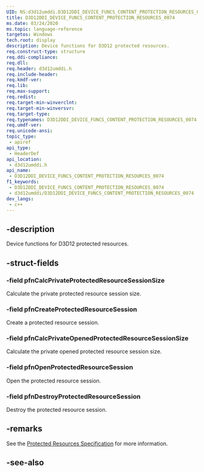 ```yaml
---
UID: NS:d3d12umddi.D3D12DDI_DEVICE_FUNCS_CONTENT_PROTECTION_RESOURCES_0074
title: D3D12DDI_DEVICE_FUNCS_CONTENT_PROTECTION_RESOURCES_0074
ms.date: 03/24/2020
ms.topic: language-reference
targetos: Windows
tech.root: display
description: Device functions for D3D12 protected resources.
req.construct-type: structure
req.ddi-compliance: 
req.dll: 
req.header: d3d12umddi.h
req.include-header: 
req.kmdf-ver: 
req.lib: 
req.max-support: 
req.redist: 
req.target-min-winverclnt: 
req.target-min-winversvr: 
req.target-type: 
req.typenames: D3D12DDI_DEVICE_FUNCS_CONTENT_PROTECTION_RESOURCES_0074
req.umdf-ver: 
req.unicode-ansi: 
topic_type:
 - apiref
api_type:
 - HeaderDef
api_location:
 - d3d12umddi.h
api_name:
 - D3D12DDI_DEVICE_FUNCS_CONTENT_PROTECTION_RESOURCES_0074
f1_keywords:
 - D3D12DDI_DEVICE_FUNCS_CONTENT_PROTECTION_RESOURCES_0074
 - d3d12umddi/D3D12DDI_DEVICE_FUNCS_CONTENT_PROTECTION_RESOURCES_0074
dev_langs:
 - c++
---
```


## -description

Device functions for D3D12 protected resources.

## -struct-fields

### -field pfnCalcPrivateProtectedResourceSessionSize

Calculate the private protected resource session size.

### -field pfnCreateProtectedResourceSession

Create a protected resource session.

### -field pfnCalcPrivateOpenedProtectedResourceSessionSize

Calculate the private opened protected resource session size.

### -field pfnOpenProtectedResourceSession

Open the protected resource session.

### -field pfnDestroyProtectedResourceSession

Destroy the protected resource session.

## -remarks

See the [Protected Resources Specification](https://microsoft.github.io/DirectX-Specs/d3d/ProtectedResources.html) for more information.

## -see-also

